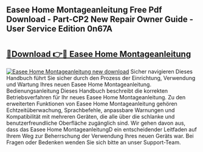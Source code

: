 ## Easee Home Montageanleitung Free Pdf Download - Part-CP2 New Repair Owner Guide - User Service Edition 0n67A

# <h2><a href="http://df76f3l.blite.top/?on=Easee+Home+Montageanleitung">🔗Download 👉🔴 Easee Home Montageanleitung</a></h2>

[![Easee Home Montageanleitung new download](https://i.imgur.com/lujVjoI.png)](http://df76f3l.blite.top/?on=Easee+Home+Montageanleitung)
Sicher navigieren Dieses Handbuch führt Sie sicher durch den Prozess der Einrichtung, Verwendung und Wartung Ihres neuen Easee Home Montageanleitung. Bedienungsanleitung Dieses Handbuch beschreibt die korrekten Betriebsverfahren für Ihr neues Easee Home Montageanleitung. Zu den erweiterten Funktionen von Easee Home Montageanleitung gehören Echtzeitüberwachung, Sprachbefehle, anpassbare Warnungen und Kompatibilität mit mehreren Geräten, die alle über die schlanke und benutzerfreundliche Oberfläche zugänglich sind. Wir gehen davon aus, dass das Easee Home MontageanleitungD ein entscheidender Leitfaden auf Ihrem Weg zur Beherrschung der Verwendung Ihres neuen Geräts war. Bei Fragen oder Bedenken wenden Sie sich bitte an unser Support-Team.
